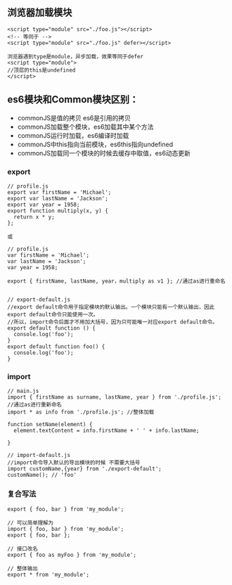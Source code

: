 ## 浏览器加载模块

  
    <script type="module" src="./foo.js"></script>
    <!-- 等同于 -->
    <script type="module" src="./foo.js" defer></script>
    
    浏览器遇到type是module，异步加载，效果等同于defer
    <script type="module">
    //顶层的this是undefined
    </script>
    





## es6模块和Common模块区别：
- commonJS是值的拷贝   es6是引用的拷贝
- commonJS加载整个模块，es6加载其中某个方法
- commonJS运行时加载，es6编译时加载
- commonJS中this指向当前模块，es6this指向undefined
- commonJS加载同一个模块的时候去缓存中取值，es6动态更新
### export
 
    // profile.js
    export var firstName = 'Michael';
    export var lastName = 'Jackson';
    export var year = 1958;
    export function multiply(x, y) {
      return x * y;
    };
    
    或
    
    // profile.js
    var firstName = 'Michael';
    var lastName = 'Jackson';
    var year = 1958;

    export { firstName, lastName, year，multiply as v1 }; //通过as进行重命名
    
    
    // export-default.js
    //export default命令用于指定模块的默认输出。一个模块只能有一个默认输出，因此export default命令只能使用一次。
    //所以，import命令后面才不用加大括号，因为只可能唯一对应export default命令。
    export default function () {
      console.log('foo');
    }
    export default function foo() {
      console.log('foo');
    }
    
### import

    // main.js
    import { firstName as surname, lastName, year } from './profile.js'; //通过as进行重新命名
    import * as info from './profile.js'; //整体加载

    function setName(element) {
      element.textContent = info.firstName + ' ' + info.lastName;
      
    }
    
    // import-default.js    
    //import命令导入默认的导出模块的时候 不需要大括号
    import customName,{year} from './export-default';
    customName(); // 'foo'                   

### 复合写法

    export { foo, bar } from 'my_module';

    // 可以简单理解为
    import { foo, bar } from 'my_module';
    export { foo, bar };
    
    // 接口改名
    export { foo as myFoo } from 'my_module';

    // 整体输出
    export * from 'my_module';
